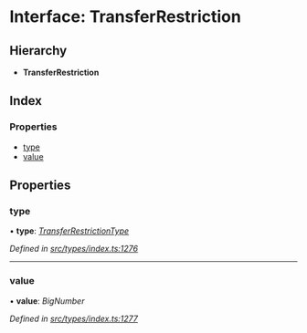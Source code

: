 # Interface: TransferRestriction

## Hierarchy

* **TransferRestriction**

## Index

### Properties

* [type](transferrestriction.md#type)
* [value](transferrestriction.md#value)

## Properties

###  type

• **type**: *[TransferRestrictionType](../enums/transferrestrictiontype.md)*

*Defined in [src/types/index.ts:1276](https://github.com/PolymathNetwork/polymesh-sdk/blob/4f2fd432/src/types/index.ts#L1276)*

___

###  value

• **value**: *BigNumber*

*Defined in [src/types/index.ts:1277](https://github.com/PolymathNetwork/polymesh-sdk/blob/4f2fd432/src/types/index.ts#L1277)*
